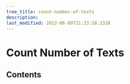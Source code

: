 ```yaml
---
tree_title: count-number-of-texts
description: 
last_modified: 2022-06-09T21:23:28.2328
---
```


# Count Number of Texts

## Contents
